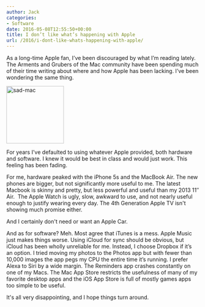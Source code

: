 ```yaml
---
author: Jack
categories:
- Software
date: 2016-05-08T12:55:50+00:00
title: I don’t like what’s happening with Apple
url: /2016/i-dont-like-whats-happening-with-apple/
---
```


As a long-time Apple fan, I’ve been discouraged by what I’m reading lately. The Arments and Grubers of the Mac community have been spending much of their time writing about where and how Apple has been lacking. I’ve been wondering the same thing.

<img class="alignright size-full wp-image-5202" src="/img/2016/05/sad-mac.png" alt="sad-mac" width="150" height="150" />

For years I've defaulted to using whatever Apple provided, both hardware and software. I knew it would be best in class and would just work. This feeling has been fading.

For me, hardware peaked with the iPhone 5s and the MacBook Air. The new phones are bigger, but not significantly more useful to me. The latest Macbook is skinny and pretty, but less powerful and useful than my 2013 11&#8243; Air.  The Apple Watch is ugly, slow, awkward to use, and not nearly useful enough to justify wearing every day. The 4th Generation Apple TV isn't showing much promise either.

And I certainly don't need or want an Apple Car.

And as for software? Meh. Most agree that iTunes is a mess. Apple Music just makes things worse. Using iCloud for sync should be obvious, but iCloud has been wholly unreliable for me. Instead, I choose Dropbox if it’s an option. I tried moving my photos to the Photos app but with fewer than 10,000 images the app pegs my CPU the entire time it’s running. I prefer Alexa to Siri by a wide margin. The Reminders app crashes constantly on one of my Macs. The Mac App Store restricts the usefulness of many of my favorite desktop apps and the iOS App Store is full of mostly games apps too simple to be useful.

It's all very disappointing, and I hope things turn around.